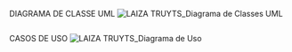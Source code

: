 DIAGRAMA DE CLASSE UML
![LAIZA TRUYTS_Diagrama de Classes UML](https://user-images.githubusercontent.com/111503805/193067338-17d8afab-a818-45f0-af33-5163607d490a.png)
<p align = center>
  <img width = "325" src"![LAIZA TRUYTS_Diagrama de Classes UML](https://user-images.githubusercontent.com/111503805/193067338-17d8afab-a818-45f0-af33-5163607d490a.png)"
</p>

CASOS DE USO
![LAIZA TRUYTS_Diagrama de Uso](https://user-images.githubusercontent.com/111503805/193067344-d983eca1-be26-4596-88a1-9923a751ee99.png)
<p align = center>
  <img width = "325" src"![LAIZA TRUYTS_Diagrama de Uso](https://user-images.githubusercontent.com/111503805/193067344-d983eca1-be26-4596-88a1-9923a751ee99.png)"
</p>
